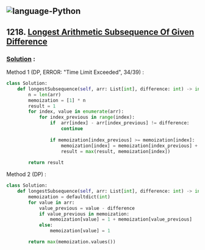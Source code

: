 ![language-Python](https://img.shields.io/badge/Python-ffd43b?style=for-the-badge&logo=PYTHON)
---

## 1218. [Longest Arithmetic Subsequence Of Given Difference](https://leetcode.com/problems/longest-arithmetic-subsequence-of-given-difference)

### [Solution](https://leetcode.com/problems/longest-arithmetic-subsequence-of-given-difference/solutions/3761630/python3-intuition-clear-code-explanations) :

Method 1 (DP, ERROR: "Time Limit Exceeded", 34/39) :
```python
class Solution:
    def longestSubsequence(self, arr: List[int], difference: int) -> int:
        n = len(arr)
        memoization = [1] * n
        result = 1
        for index, value in enumerate(arr):
            for index_previous in range(index):
                if  arr[index] - arr[index_previous] != difference:
                    continue
                
                if memoization[index_previous] >= memoization[index]:
                    memoization[index] = memoization[index_previous] + 1
                    result = max(result, memoization[index])
        
        return result
```

Method 2 (DP) :
```python
class Solution:
    def longestSubsequence(self, arr: List[int], difference: int) -> int:
        memoization = defaultdict(int)
        for value in arr:
            value_previous = value - difference
            if value_previous in memoization:
                memoization[value] = 1 + memoization[value_previous]
            else:
                memoization[value] = 1

        return max(memoization.values())
```
